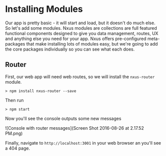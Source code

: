 # Installing Modules

Our app is pretty basic - it will start and load, but it doesn't do much else. So let's add some modules.  Nxus modules are collections are full featured functional components designed to give you data management, routes, UX and anything else you need for your app. Nxus offers pre-configured meta-packages that make installing lots of modules easy, but we're going to add the core packages individually so you can see what each does.

## Router
First, our web app will need web routes, so we will install the `nxus-router` module.

```
> npm install nxus-router --save
```
Then run 
```
> npm start
```
Now you'll see the console outputs some new messages

![Console with router messages](Screen Shot 2016-08-26 at 2.17.52 PM.png)

Finally, navigate to `http://localhost:3001` in your web browser an you'll see a 404 page.
